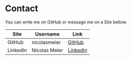 # Contact

You can write me on GitHub or message me on a Site bellow.

| Site | Username | Link |
| --- | --- | --- |
| GitHub | nicolasmeier | [GitHub](http://github.com/nicolasmeier) |
| LinkedIn | Nicolas Meier | [LinkedIn](https://www.linkedin.com/in/nicolas-meier-652919193/) |
